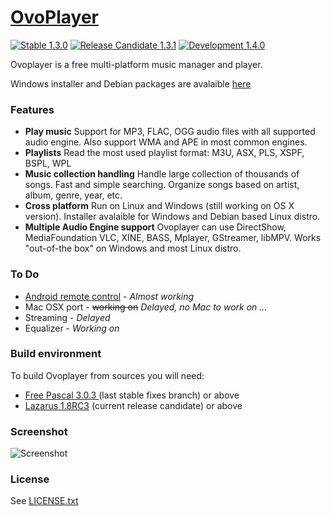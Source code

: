 
# [OvoPlayer](http://ovoplayer.altervista.org) 
[![Stable 1.3.0](https://img.shields.io/badge/stable-1.2.1-green.svg?style=flat)](https://sourceforge.net/projects/ovoplayer/files/1.2.1/)
[![Release Candidate 1.3.1](https://img.shields.io/badge/release_candidate-1.3.0-yellow.svg?style=flat)](https://sourceforge.net/projects/ovoplayer/files/1.3.0/)
[![Development 1.4.0](https://img.shields.io/badge/development-1.4.0-red.svg?style=flat)](https://sourceforge.net/projects/ovoplayer/files/1.4.0/)

Ovoplayer is a free multi-platform music manager and player.

Windows installer and Debian packages are avalaible [here](http://ovoplayer.altervista.org/downloads)

### Features
*   **Play music**
    	    Support for MP3, FLAC, OGG audio files with all supported audio engine. Also support WMA and APE in most common engines.
*   **Playlists**
    	    Read the most used playlist format: M3U, ASX, PLS, XSPF, BSPL, WPL </div>
*   **Music collection handling**
      	    Handle large collection of thousands of songs. Fast and simple searching. Organize songs based on artist, album, genre, year, etc.
*   **Cross platform**
    	 Run on Linux and Windows (still working on OS X version). Installer avalaible for Windows and Debian based Linux distro.
*   **Multiple Audio Engine support**
Ovoplayer can use DirectShow, MediaFoundation VLC, XINE, BASS, Mplayer, GStreamer, libMPV.  Works "out-of-the box" on Windows and most Linux distro.

### To Do
  * [Android remote control](https://github.com/varianus/ovoplayer-remote) - *Almost working*
  * Mac OSX port - ~~working on~~ *Delayed, no Mac to work on …*
  * Streaming - *Delayed*
  * Equalizer - *Working on*

### Build environment
To build Ovoplayer from sources you will need:

*  [Free Pascal 3.0.3 ](http://www.freepascal.org)(last stable fixes branch) or above
*  [Lazarus 1.8RC3](http://www.lazarus.freepascal.org) (current release candidate) or above

### Screenshot
![Screenshot](http://ovoplayer.altervista.org/images/OVOPlayer_scrn1.png)

### License
See [LICENSE.txt](https://github.com/varianus/ovoplayer/blob/master/LICENSE.txt)